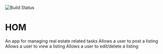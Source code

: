 ![Build Status](https://codeship.com/projects/88820b80-0279-0137-674b-729c7a751547/status?branch=master)
# HOM

An app for managing real estate related tasks
  Allows a user to post a listing
  Allows a user to view a listing
  Allows a user to edit/delete a listing
